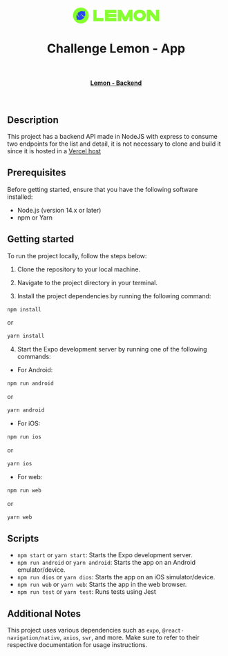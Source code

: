 <h1 align="center">
  <br>
  <img src="https://raw.githubusercontent.com/martinbobbio/app-challenge-lemon/master/assets/images/lemon-logo.png" width="200">
  <br><br>
  Challenge Lemon - App
  <br>
  <br>
</h1>
<h4 align="center">
  <a href="https://github.com/martinbobbio/backend-challenge-lemon">Lemon - Backend</a>
</h4>
<br>

## Description

This project has a backend API made in NodeJS with express to consume two endpoints for the list and detail, it is not necessary to clone and build it since it is hosted in a <a href="https://github.com/martinbobbio/backend-challenge-lemon">Vercel host</a>

## Prerequisites

Before getting started, ensure that you have the following software installed:

- Node.js (version 14.x or later)
- npm or Yarn

## Getting started

To run the project locally, follow the steps below:

1. Clone the repository to your local machine.

2. Navigate to the project directory in your terminal.

3. Install the project dependencies by running the following command:

```bash
npm install
```

or

```bash
yarn install
```

4. Start the Expo development server by running one of the following commands:

- For Android:

```bash
npm run android
```

or

```bash
yarn android
```

- For iOS:

```bash
npm run ios
```

or

```bash
yarn ios
```

- For web:

```bash
npm run web
```

or

```bash
yarn web
```

## Scripts

- `npm start` or `yarn start`: Starts the Expo development server.
- `npm run android` or `yarn android`: Starts the app on an Android emulator/device.
- `npm run dios` or `yarn dios`: Starts the app on an iOS simulator/device.
- `npm run web` or `yarn web`: Starts the app in the web browser.
- `npm run test` or `yarn test`: Runs tests using Jest

## Additional Notes

This project uses various dependencies such as `expo`, `@react-navigation/native`, `axios`, `swr`, and more. Make sure to refer to their respective documentation for usage instructions.
